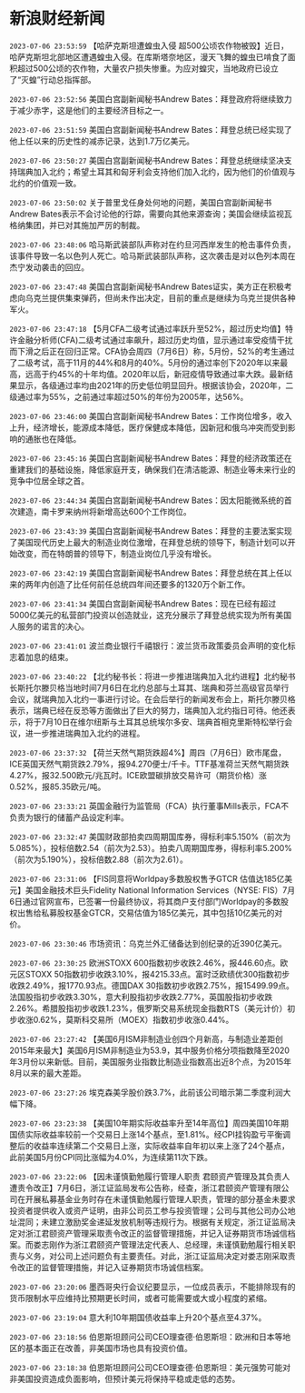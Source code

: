 # 新浪财经新闻
`2023-07-06 23:53:59` 【哈萨克斯坦遭蝗虫入侵 超500公顷农作物被毁】近日，哈萨克斯坦北部地区遭遇蝗虫入侵。在库斯塔奈地区，漫天飞舞的蝗虫已啃食了面积超过500公顷的农作物，大量农户损失惨重。为应对蝗灾，当地政府已设立了“灭蝗”行动总指挥部。

`2023-07-06 23:52:56` 美国白宫副新闻秘书Andrew Bates：拜登政府将继续致力于减少赤字，这是他们的主要经济目标之一。

`2023-07-06 23:51:59` 美国白宫副新闻秘书Andrew Bates：拜登总统已经实现了他上任以来的历史性的减赤记录，达到1.7万亿美元。

`2023-07-06 23:50:27` 美国白宫副新闻秘书Andrew Bates：拜登总统继续坚决支持瑞典加入北约；希望土耳其和匈牙利会支持他们加入北约，因为他们的价值观与北约的价值观一致。

`2023-07-06 23:50:02` 关于普里戈任身处何地的问题，美国白宫副新闻秘书Andrew Bates表示不会讨论他的行踪，需要向其他来源查询；美国会继续监视瓦格纳集团，并已对其施加严厉的制裁。

`2023-07-06 23:48:06` 哈马斯武装部队声称对在约旦河西岸发生的枪击事件负责，该事件导致一名以色列人死亡。哈马斯武装部队声称，这次袭击是对以色列本周在杰宁发动袭击的回应。

`2023-07-06 23:47:48` 美国白宫副新闻秘书Andrew Bates证实，美方正在积极考虑向乌克兰提供集束弹药，但尚未作出决定，目前的重点是继续为乌克兰提供各种军火。

`2023-07-06 23:47:18` 【5月CFA二级考试通过率跃升至52%，超过历史均值】特许金融分析师(CFA)二级考试通过率飙升，超过历史均值，显示通过率受疫情干扰而下滑之后正在回归正常。CFA协会周四（7月6日）称，5月份，52%的考生通过了二级考试，高于11月的44%和8月的40%。5月份的通过率创下2020年以来最高，远高于约45%的十年均值。2020年以后，新冠疫情导致通过率大跌。最新结果显示，各级通过率均由2021年的历史低位明显回升。根据该协会，2020年，二级通过率为55%，之前通过率超过50%的年份为2005年，达56%。

`2023-07-06 23:46:00` 美国白宫副新闻秘书Andrew Bates：工作岗位增多，收入上升，经济增长，能源成本降低，医疗保健成本降低，因新冠和俄乌冲突而受到影响的通胀也在降低。

`2023-07-06 23:45:16` 美国白宫副新闻秘书Andrew Bates：拜登的经济政策还在重建我们的基础设施，降低家庭开支，确保我们在清洁能源、制造业等未来行业的竞争中位居全球之首。

`2023-07-06 23:44:34` 美国白宫副新闻秘书Andrew Bates：因太阳能微系统的首次建造，南卡罗来纳州将新增高达600个工作岗位。

`2023-07-06 23:43:39` 美国白宫副新闻秘书Andrew Bates：拜登的主要法案实现了美国现代历史上最大的制造业岗位激增，在拜登总统的领导下，制造计划可以开始改变，而在特朗普的领导下，制造业岗位几乎没有增长。

`2023-07-06 23:42:19` 美国白宫副新闻秘书Andrew Bates：拜登总统在其上任以来的两年内创造了比任何前任总统四年间还要多的1320万个新工作。

`2023-07-06 23:41:34` 美国白宫副新闻秘书Andrew Bates：现在已经有超过5000亿美元的私营部门投资以创造就业，这充分展示了拜登总统实现为所有美国人服务的诺言的决心。

`2023-07-06 23:41:01` 波兰商业银行千禧银行：波兰货币政策委员会声明的变化标志着加息的结束。

`2023-07-06 23:40:22` 【北约秘书长：将进一步推进瑞典加入北约进程】北约秘书长斯托尔滕贝格当地时间7月6日在北约总部与土耳其、瑞典和芬兰高级官员举行会议，就瑞典加入北约一事进行讨论。在会后举行的新闻发布会上，斯托尔滕贝格表示，瑞典已经在反恐等方面做出了巨大的努力，瑞典加入北约指日可待。他还表示，将于7月10日在维尔纽斯与土耳其总统埃尔多安、瑞典首相克里斯特松举行会议，进一步推进瑞典加入北约的进程。

`2023-07-06 23:37:32` 【荷兰天然气期货跌超4%】周四（7月6日）欧市尾盘，ICE英国天然气期货跌2.79%，报94.270便士/千卡。TTF基准荷兰天然气期货跌4.27%，报32.500欧元/兆瓦时。ICE欧盟碳排放交易许可（期货价格）涨0.52%，报85.35欧元/吨。

`2023-07-06 23:33:21` 英国金融行为监管局（FCA）执行董事Mills表示，FCA不负责为银行的储蓄产品设定利率。

`2023-07-06 23:32:47` 美国财政部拍卖四周期国库券，得标利率5.150%（前次为5.085%），投标倍数2.54（前次为2.53）。拍卖八周期国库券，得标利率5.200%（前次为5.190%），投标倍数2.88（前次为2.61）。

`2023-07-06 23:31:06` 【FIS同意将Worldpay多数股权售予GTCR 估值达185亿美元】美国金融技术巨头Fidelity National Information Services（NYSE: FIS）7月6日通过官网宣布，已签署一份最终协议，将其商户支付部门Worldpay的多数股权出售给私募股权基金GTCR，交易估值为185亿美元，其中包括10亿美元的对价。

`2023-07-06 23:30:46` 市场资讯：乌克兰外汇储备达到创纪录的近390亿美元。

`2023-07-06 23:30:25` 欧洲STOXX 600指数初步收跌2.46%，报446.60点。欧元区STOXX 50指数初步收跌3.10%，报4215.33点。富时泛欧绩优300指数初步收跌2.49%，报1770.93点。德国DAX 30指数初步收跌2.75%，报15499.99点。法国股指初步收跌3.30%，意大利股指初步收跌2.77%，英国股指初步收跌2.26%。希腊股指初步收跌1.23%，俄罗斯交易系统现金指数RTS（美元计价）初步收涨0.62%，莫斯科交易所（MOEX）指数初步收涨0.44%。

`2023-07-06 23:27:42` 【美国6月ISM非制造业创四个月新高，与制造业差距创2015年来最大】美国6月ISM非制造业为53.9，其中服务价格分项指数降至2020年3月份以来新低。目前，美国服务业指数比制造业指数高出近8个点，为2015年8月以来的最大差距。

`2023-07-06 23:27:26` 埃克森美孚股价跌3.7%，此前该公司暗示第二季度利润大幅下降。

`2023-07-06 23:23:38` 【美国10年期实际收益率升至14年高位】周四美国10年期国债实际收益率较前一个交易日上涨14个基点，至1.81%。经CPI挂钩盈亏平衡调整后的收益率连续第二个交易日上涨，实际收益率自年初以来上涨了24个基点，此前美国5月份CPI同比涨幅为4.0%，为连续第11次下跌。

`2023-07-06 23:22:06` 【因未谨慎勤勉履行管理人职责 君颐资产管理及其负责人遭责令改正】7月6日，浙江证监局发布公告称，经查，浙江君颐资产管理有限公司在开展私募基金业务时存在未谨慎勤勉履行管理人职责，管理的部分基金未要求投资者提供收入或资产证明，由非公司员工参与投资管理；公司与其他公司办公地址混同；未建立激励奖金递延发放机制等违规行为。根据有关规定，浙江证监局决定对浙江君颐资产管理采取责令改正的监督管理措施，并记入证券期货市场诚信档案。而娄志刚作为浙江君颐资产管理法定代表人、总经理，未谨慎勤勉履行相关职责与义务，对公司上述问题负有主要责任。对此，浙江证监局决定对娄志刚采取责令改正的监督管理措施，并记入证券期货市场诚信档案。

`2023-07-06 23:20:06` 墨西哥央行会议纪要显示，一位成员表示，不能排除现有的货币限制水平应维持比预期更长时间，或者可能需要或大或小程度的紧缩。

`2023-07-06 23:19:04` 意大利10年期国债收益率上升20个基点至4.37%。

`2023-07-06 23:18:56` 伯恩斯坦顾问公司CEO理查德·伯恩斯坦：欧洲和日本等地区的基本面正在改善，非美国市场也具有投资价值。

`2023-07-06 23:18:38` 伯恩斯坦顾问公司CEO理查德·伯恩斯坦：美元强势可能对非美国投资造成负面影响，但预计美元将保持平稳或走低的态势。

